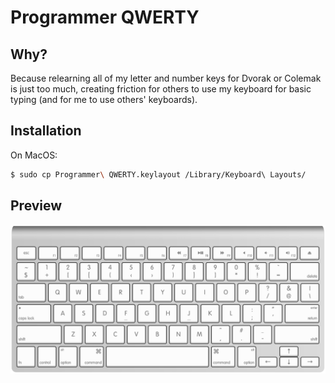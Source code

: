 # Programmer QWERTY

## Why?

Because relearning all of my letter and number keys for Dvorak or Colemak is just too much, creating friction for others to use my keyboard for basic typing (and for me to use others' keyboards).

## Installation

On MacOS: 

```bash
$ sudo cp Programmer\ QWERTY.keylayout /Library/Keyboard\ Layouts/
```

## Preview

![preview](./preview.png)
